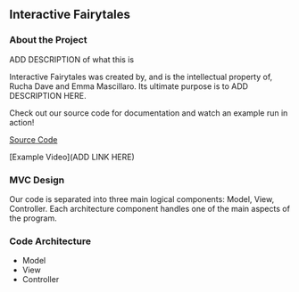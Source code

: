## Interactive Fairytales

### About the Project
ADD DESCRIPTION of what this is

Interactive Fairytales was created by, and is the intellectual property of, Rucha Dave and Emma Mascillaro. Its ultimate purpose is to ADD DESCRIPTION HERE.

Check out our source code for documentation and watch an example run in action!

[Source Code](https://github.com/olincollege/fairytale-sound-effects)

[Example Video](ADD LINK HERE)

### MVC Design

Our code is separated into three main logical components: Model, View, Controller. Each architecture component handles one of the main aspects of the program.

### Code Architecture

<INSERT DESCRIPTION OF ARCHITECTURE AND HOW EACH FILE CONTRIBUTES TO IT>

- Model
- View
- Controller
